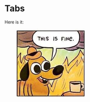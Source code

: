 # Tabs

Here is it:   &#x20;





<figure><img src=".gitbook/assets/this is fine.jpeg" alt=""><figcaption></figcaption></figure>
